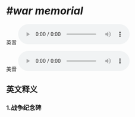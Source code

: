 # ***\#war memorial*** 
英音
<audio src="./media/war memorial1.aac" controls="controls"></audio>

美音
<audio src="./media/war memorial2.aac" controls="controls"></audio>



  

英文释义
---
### 1.**战争纪念碑**  


